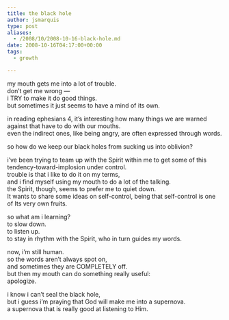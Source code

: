 ```yaml
---
title: the black hole
author: jsmarquis
type: post
aliases:
  - /2008/10/2008-10-16-black-hole.md
date: 2008-10-16T04:17:00+00:00
tags:
  - growth

---
```

my mouth gets me into a lot of trouble.  
don&#8217;t get me wrong &#8212;  
i TRY to make it do good things.  
but sometimes it just seems to have a mind of its own.

in reading ephesians 4, it&#8217;s interesting how many things we are warned against that have to do with our mouths.  
even the indirect ones, like being angry, are often expressed through words.

so how do we keep our black holes from sucking us into oblivion?

i&#8217;ve been trying to team up with the Spirit within me to get some of this tendency-toward-implosion under control.  
trouble is that i like to do it on my terms,  
and i find myself using my mouth to do a lot of the talking.  
the Spirit, though, seems to prefer me to quiet down.  
It wants to share some ideas on self-control, being that self-control is one of Its very own fruits.

so what am i learning?  
to slow down.  
to listen up.  
to stay in rhythm with the Spirit, who in turn guides my words.

now, i&#8217;m still human.  
so the words aren&#8217;t always spot on,  
and sometimes they are COMPLETELY off.  
but then my mouth can do something really useful:  
apologize.

i know i can&#8217;t seal the black hole,  
but i guess i&#8217;m praying that God will make me into a supernova.  
a supernova that is really good at listening to Him.